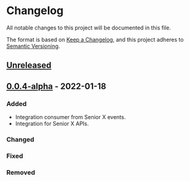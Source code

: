 # Changelog

All notable changes to this project will be documented in this file.

The format is based on [Keep a Changelog](https://keepachangelog.com/en/1.0.0/),
and this project adheres to [Semantic Versioning](https://semver.org/spec/v2.0.0.html).

## [Unreleased]

## [0.0.4-alpha] - 2022-01-18

### Added

-   Integration consumer from Senior X events.
-   Integration for Senior X APIs.

### Changed

### Fixed

### Removed

[Unreleased]: https://github.com/dev-senior-com-br/seniorx-http-camel-api/compare/0.0.4-alpha...HEAD

[0.0.4-alpha]: https://github.com/dev-senior-com-br/seniorx-http-camel-api/compare/1d0670eecc1931bfdbc6d4352a428ebaf98e2634...0.0.4-alpha
